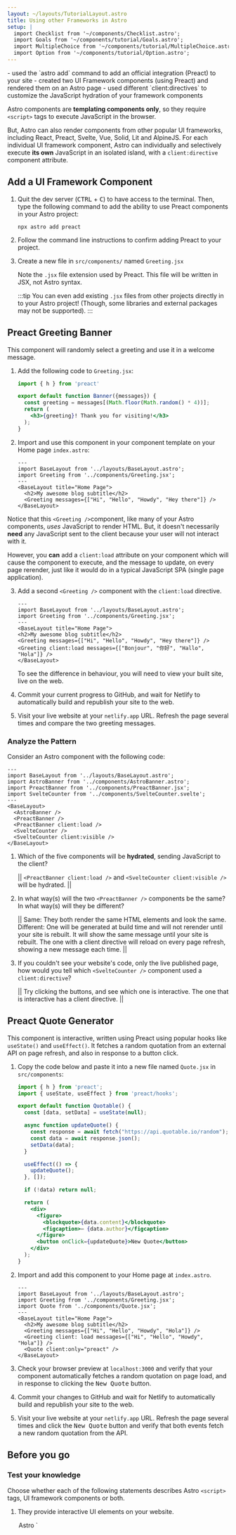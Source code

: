 ```yaml
---
layout: ~/layouts/TutorialLayout.astro
title: Using other Frameworks in Astro
setup: |
  import Checklist from '~/components/Checklist.astro';
  import Goals from '~/components/tutorial/Goals.astro';
  import MultipleChoice from '~/components/tutorial/MultipleChoice.astro';
  import Option from '~/components/tutorial/Option.astro';
---
```


<Goals>
  - used the `astro add` command to add an official integration (Preact) to your site
  - created two UI Framework components (using Preact) and rendered them on an Astro page
  - used different `client:directives` to customize the JavaScript hydration of your framework components
</Goals>

Astro components are **templating components only**, so they require `<script>` tags to execute JavaScript in the browser. 

But, Astro can also render components from other popular UI frameworks, including React, Preact, Svelte, Vue, Solid, Lit and AlpineJS. For each individual UI framework component, Astro can individually and selectively execute **its own** JavaScript in an isolated island, with a `client:directive` component attribute.

## Add a UI Framework Component

1. Quit the dev server (<kbd>CTRL</kbd> + <kbd>C</kbd>) to have access to the terminal. Then, type the following command to add the ability to use Preact components in your Astro project:

    ```shell
    npx astro add preact
    ```

2. Follow the command line instructions to confirm adding Preact to your project.

3. Create a new file in `src/components/` named `Greeting.jsx`

    Note the `.jsx` file extension used by Preact. This file will be written in JSX, not Astro syntax. 
    
    :::tip
    You can even add existing `.jsx` files from other projects directly in to your Astro project! (Though, some libraries and external packages may not be supported).
    :::

## Preact Greeting Banner

This component will randomly select a greeting and use it in a welcome message.

1. Add the following code to `Greeting.jsx`:

    ```jsx title="src/components/Greeting.jsx"
    import { h } from 'preact'

    export default function Banner({messages}) {
      const greeting = messages[(Math.floor(Math.random() * 4))];
      return (
        <h3>{greeting}! Thank you for visiting!</h3>
      );
    }
    ```

2. Import and use this component in your component template on your Home page `index.astro`:

    ```astro title="src/pages/index.astro" ins={3,7}
    ---
    import BaseLayout from '../layouts/BaseLayout.astro';
    import Greeting from '../components/Greeting.jsx';
    ---
    <BaseLayout title="Home Page">
      <h2>My awesome blog subtitle</h2>
      <Greeting messages={["Hi", "Hello", "Howdy", "Hey there"]} />
    </BaseLayout>
    ```
  Notice that this `<Greeting />`component, like many of your Astro components, *uses* JavaScript to render HTML. But, it doesn't necessarily **need** any JavaScript sent to the client because your user will not interact with it. 

  However, you **can** add a `client:load` attribute on your component which will cause the component to execute, and the message to update, on every page rerender, just like it would do in a typical JavaScript SPA (single page application).

3. Add a second `<Greeting />` component with the `client:load` directive.

      ```astro title="src/pages/index.astro" ins={8} "client:load"
    ---
    import BaseLayout from '../layouts/BaseLayout.astro';
    import Greeting from '../components/Greeting.jsx';
    ---
    <BaseLayout title="Home Page">
      <h2>My awesome blog subtitle</h2>
      <Greeting messages={["Hi", "Hello", "Howdy", "Hey there"]} />
      <Greeting client:load messages={["Bonjour", "你好", "Hallo", "Hola"]} />
    </BaseLayout>
    ```

    To see the difference in behaviour, you will need to view your built site, live on the web.

4. Commit your current progress to GitHub, and wait for Netlify to automatically build and republish your site to the web.

5. Visit your live website at your `netlify.app` URL. Refresh the page several times and compare the two greeting messages. 

### Analyze the Pattern

Consider an Astro component with the following code:

```astro
---
import BaseLayout from '../layouts/BaseLayout.astro';
import AstroBanner from '../components/AstroBanner.astro';
import PreactBanner from '../components/PreactBanner.jsx';
import SvelteCounter from '../components/SvelteCounter.svelte';
---
<BaseLayout>
  <AstroBanner />
  <PreactBanner />
  <PreactBanner client:load />
  <SvelteCounter />
  <SvelteCounter client:visible />
</BaseLayout>
```

1. Which of the five components will be **hydrated**, sending JavaScript to the client?

    || `<PreactBanner client:load />` and `<SvelteCounter client:visible />` will be hydrated. ||

2. In what way(s) will the two `<PreactBanner />` components be the same? In what way(s) will they be different? 

    || Same: They both render the same HTML elements and look the same. Different: One will be generated at build time and will not rerender until your site is rebuilt. It will show the same message until your site is rebuilt. The one with a client directive will reload on every page refresh, showing a new message each time. ||

3. If you couldn't see your website's code, only the live published page, how would you tell which `<SvelteCounter />` component used a `client:directive`? 

    || Try clicking the buttons, and see which one is interactive. The one that is interactive has a client directive. ||


## Preact Quote Generator

This component is interactive, written using Preact using popular hooks like `useState()` and `useEffect()`. It fetches a random quotation from an external API on page refresh, and also in response to a button click.

1. Copy the code below and paste it into a new file named `Quote.jsx` in `src/components`:

    ```jsx title="src/components/Quote.jsx"
    import { h } from 'preact';
    import { useState, useEffect } from 'preact/hooks';

    export default function Quotable() {
      const [data, setData] = useState(null);

      async function updateQuote() {
        const response = await fetch("https://api.quotable.io/random");
        const data = await response.json();
        setData(data);
      }

      useEffect(() => {
        updateQuote();
      }, []);

      if (!data) return null;

      return (
        <div>
          <figure>
            <blockquote>{data.content}</blockquote>
            <figcaption>— {data.author}</figcaption>
          </figure>
          <button onClick={updateQuote}>New Quote</button>
        </div>
      );
    }
    ```

2. Import and add this component to your Home page at `index.astro`.

    ```astro title="src/pages/index.astro" ins={4,10}
    ---
    import BaseLayout from '../layouts/BaseLayout.astro';
    import Greeting from '../components/Greeting.jsx';
    import Quote from '../components/Quote.jsx';
    ---
    <BaseLayout title="Home Page">
      <h2>My awesome blog subtitle</h2>
      <Greeting messages={["Hi", "Hello", "Howdy", "Hola"]} />
      <Greeting client: load messages={["Hi", "Hello", "Howdy", "Hola"]} />
      <Quote client:only="preact" />
    </BaseLayout>
    ```

3. Check your browser preview at `localhost:3000` and verify that your component automatically fetches a random quotation on page load, and in response to clicking the <kbd>New Quote</kbd> button.

4. Commit your changes to GitHub and wait for Netlify to automatically build and republish your site to the web.

5. Visit your live website at your `netlify.app` URL. Refresh the page several times and click the <kbd>New Quote</kbd> button and verify that both events fetch a new random quotation from the API.

## Before you go

### Test your knowledge

Choose whether each of the following statements describes Astro `<script>` tags, UI framework components or both.

1. They provide interactive UI elements on your website.

    <MultipleChoice>
      <Option>
        Astro `<script>` tags
      </Option>
      <Option>
        UI framework components
      </Option>
      <Option isCorrect>
        both
      </Option>
    </MultipleChoice>

2. They allow you to "try out" a new framework without requiring you to start an entire new project using that tech stack.

    <MultipleChoice>
      <Option>
        Astro `<script>` tags
      </Option>
      <Option isCorrect>
        UI framework components
      </Option>
      <Option>
        both
      </Option>
    </MultipleChoice>

3. They can be reused on multiple pages by adding them to several Astro components, and/or in an Astro layout component.

    <MultipleChoice>
      <Option>
        Astro `<script>` tags
      </Option>
      <Option>
        UI framework components
      </Option>
      <Option isCorrect>
        both
      </Option>
    </MultipleChoice>

4. They allow you to bring components you have written in other frameworks and you can often just drop them right into your site.

    <MultipleChoice>
      <Option>
        Astro `<script>` tags
      </Option>
      <Option isCorrect>
        UI framework components
      </Option>
      <Option>
        both
      </Option>
    </MultipleChoice>

5. They allow you to create a fully-functional, interactive and dynamic website without needing to know or learn any other JavaScript frameworks.

    <MultipleChoice>
      <Option isCorrect>
        Astro `<script>` tags
      </Option>
      <Option>
        UI framework components
      </Option>
      <Option>
        both
      </Option>
    </MultipleChoice>

### Checklist for moving on

<Checklist key="framework">
- [ ] I can install an Astro integration using the command `astro add` in the terminal.
- [ ] I can write UI framework components in their own language, with their own native extention, then import and use them in `.astro` components alongside my Astro components.
- [ ] I can choose whether to use a `client:directive` to control hydration on my UI framework component, depending on when I want its JavaScript to run.
</Checklist>

### Resources

- [Astro Integrations Guide](/en/guides/integrations-guide/)

- [Using UI Framework Components in Astro](/en/core-concepts/framework-components/#using-framework-components)

- [Astro client directives reference](/en/reference/directives-reference/#client-directives)
